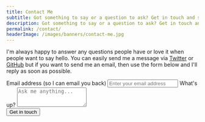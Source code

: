 ```yaml
---
title: Contact Me
subtitle: Got something to say or a question to ask? Get in touch and say hello!
description: Got something to say or a question to ask? Get in touch and say hello!
permalink: /contact/
headerImage: /images/banners/contact-me.jpg
---
```


I'm always happy to answer any questions people have or love it when people want to say hello. You can easily send me a message via [Twitter]({{socialMedia.twitter.url}}) or [GitHub]({{socialMedia.github.url}}) but if you want to send me an email, then use the form below and I'll reply as soon as possible.

<form id="contact-form" class="" method="POST" action="/contact/thanks/" subject="Contact form" netlify>
  <div class="mt8 w-full space-y-8">
    <label class="block">
      <span class="text-gray-700">Email address (so I can email you back)</span>
      <input type="email" class="mt-1 block w-full rounded-md border-gray-300 shadow-sm focus:border-indigo-300 focus:ring focus:ring-indigo-200 focus:ring-opacity-50" id="emailAddresss" name="email" placeholder="Enter your email address">
    </label>
    <label class="block">
      <span class="text-gray-700">What's up?</span>
      <textarea class="mt-1 block w-full rounded-md border-gray-300 shadow-sm focus:border-indigo-300 focus:ring focus:ring-indigo-200 focus:ring-opacity-50" rows="3" spellcheck="false" placeholder="Ask me anything..." id="message"></textarea>
    </label>
  
  </div>
  <input type="hidden" name="_subject" value="Website contact" />
  <input type="hidden" name="_next" value="{{site.url}}/contact/thanks/" />
  <div class="flex flex-col justify-center items-center">
    <button type="submit" class="mt-8 bg-red-600 hover:bg-red-700 text-white font-bold py-2 px-8 rounded w-full lg:w-1/2">Get in touch</button>
  </div>
</form>
